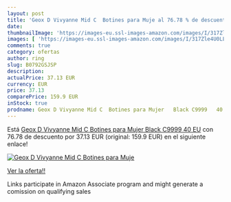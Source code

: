 ```yaml
---
layout: post
title: 'Geox D Vivyanne Mid C  Botines para Muje al 76.78 % de descuento'
date: 
thumbnailImage: 'https://images-eu.ssl-images-amazon.com/images/I/317Zle4U0LL._SL200_.jpg'
images: [ 'https://images-eu.ssl-images-amazon.com/images/I/317Zle4U0LL._SL200_.jpg' ]
comments: true
category: ofertas
author: ring
slug: B0792GSJSP
description:
actualPrice: 37.13 EUR
currency: EUR
price: 37.13
comparePrice: 159.9 EUR
inStock: true
prodname: Geox D Vivyanne Mid C  Botines para Mujer   Black C9999   40 EU
---
```


Está [Geox D Vivyanne Mid C  Botines para Mujer   Black C9999   40 EU](https://www.amazon.es/dp/B0792GSJSP/?tag=tolees-21) con 76.78 de descuento por 37.13 EUR (original: 159.9 EUR) en el siguiente enlace!

[![Geox D Vivyanne Mid C  Botines para Muje](https://images-eu.ssl-images-amazon.com/images/I/317Zle4U0LL._SL200_.jpg)](https://www.amazon.es/dp/B0792GSJSP/?tag=tolees-21)

[Ver la oferta!!](https://www.amazon.es/dp/B0792GSJSP/?tag=tolees-21)

Links participate in Amazon Associate program and might generate a comission on qualifying sales


